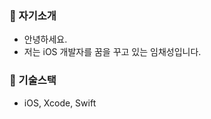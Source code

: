 ### 👋 자기소개
+ 안녕하세요.
+ 저는 iOS 개발자를 꿈을 꾸고 있는 임채성입니다.

### 👋 기술스택
+ iOS, Xcode, Swift  


<!--
**pan3800/pan3800** is a ✨ _special_ ✨ repository because its `README.md` (this file) appears on your GitHub profile.

Here are some ideas to get you started:

- 🔭 I’m currently working on ...
- 🌱 I’m currently learning ...
- 👯 I’m looking to collaborate on ...
- 🤔 I’m looking for help with ...
- 💬 Ask me about ...
- 📫 How to reach me: ...
- 😄 Pronouns: ...
- ⚡ Fun fact: ...
-->
